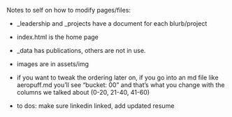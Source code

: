  Notes to self on how to modify pages/files:
* _leadership and _projects have a document for each blurb/project
* index.html is the home page
* _data has publications, others are not in use.
* images are in assets/img

* if you want to tweak the ordering later on, if you go into an md file like aeropuff.md you’ll see “bucket: 00” and that’s what you change with the columns we talked about (0-20, 21-40, 41-60)
* to dos: make sure linkedin linked, add updated resume

